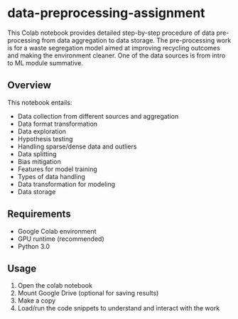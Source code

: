 # data-preprocessing-assignment
This Colab notebook provides detailed step-by-step procedure of data pre-processing from data aggregation to data storage. The pre-processing work is for a waste segregation model aimed at improving recycling outcomes and making the environment cleaner. One of the data sources is from intro to ML module summative.

## Overview
This notebook entails:
- Data collection from different sources and aggregation
- Data format transformation
- Data exploration
- Hypothesis testing
- Handling sparse/dense data and outliers
- Data splitting
- Bias mitigation
- Features for model training
- Types of data handling
- Data transformation for modeling
- Data storage

## Requirements

- Google Colab environment
- GPU runtime (recommended)
- Python 3.0

## Usage

1. Open the colab notebook
2. Mount Google Drive (optional for saving results)
3. Make a copy
4. Load/run the code snippets to understand and interact with the work
